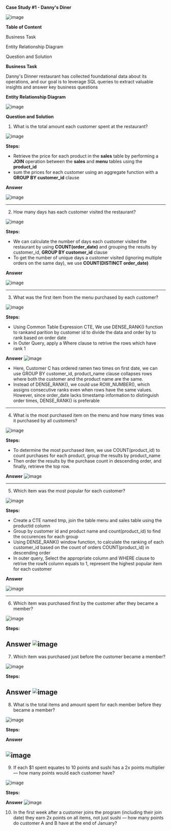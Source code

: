 **Case Study #1 - Danny's Diner**

![image](https://github.com/user-attachments/assets/eb2b1acf-401b-404f-b457-85ee51830986)

**Table of Content**

Business Task 
       
Entity Relationship Diagram

Question and Solution


**Business Task**

Danny's Dinner restaurant has collected foundational data about its operations, and our goal is to leverage SQL queries to extract valuable insights and answer key business questions

**Entity Relationship Diagram**

![image](https://github.com/user-attachments/assets/95388376-43e2-4aea-8ccd-f5da68b482eb)

**Question and Solution**

1. What is the total amount each customer spent at the restaurant?

![image](https://github.com/user-attachments/assets/b01bcd81-f9f9-471b-9b56-bd25ae0470cc)

**Steps:**
* Retrieve the price for each product in the **sales** table by performing a **JOIN** operation between the **sales** and **menu** tables using the **product_id**
* sum the prices for each customer using an aggregate function with a **GROUP BY customer_id** clause

**Answer**

![image](https://github.com/user-attachments/assets/ffb45e5b-5443-4ec4-9ac6-e0a5fcfb5b4f)

-------------------------------------------------------------------------------------------------------------------------------------------

2. How many days has each customer visited the restaurant?

![image](https://github.com/user-attachments/assets/6f00c51b-7fdd-4821-847a-3b730a079f28)

**Steps:**
* We can calculate the number of days each customer visited the restaurant by using **COUNT(order_date)** and grouping the results by customer_id,  **GROUP BY customer_id** clause
* To get the number of unique days a customer visited (ignoring multiple orders on the same day), we use **COUNT(DISTINCT order_date)**

**Answer**

![image](https://github.com/user-attachments/assets/bf8ea451-d5ee-4340-8eb7-d37160a0bc8a)

-------------------------------------------------------------------------------------------------------------------------------------------

3. What was the first item from the menu purchased by each customer?

![image](https://github.com/user-attachments/assets/15ad8b85-67e4-4eec-a80b-e1468f614406)

**Steps:**
* Using Common Table Expression CTE, We use DENSE_RANK() function to rankand parition by customer id to divide the data and order by to rank based on order date
* In Outer Query, apply a Where clause to retrive the rows which have rank 1

**Answer**
![image](https://github.com/user-attachments/assets/6f32b641-9450-4a40-8ed1-5f05f3f5cdcf)

* Here, Customer C has ordered ramen two times on first date, we can use GROUP BY customer_id, product_name clause collapses rows where both the customer and the product name are the same.
* Instead of DENSE_RANK(), we could use ROW_NUMBER(), which assigns consecutive ranks even when rows have the same values. However, since order_date lacks timestamp information to distinguish order times, DENSE_RANK() is preferable
-------------------------------------------------------------------------------------------------------------------------------------------

4. What is the most purchased item on the menu and how many times was it purchased by all customers?

![image](https://github.com/user-attachments/assets/bcb41f5f-d259-465a-87c4-4c8180619769)

**Steps:**

* To determine the most purchased item, we use COUNT(product_id) to count purchases for each product, group the results by product_name
* Then order the results by the purchase count in descending order, and finally, retrieve the top row.  

**Answer**
![image](https://github.com/user-attachments/assets/8c734137-0feb-4130-bd92-a2267ca5c7e4)

-------------------------------------------------------------------------------------------------------------------------------------------
5. Which item was the most popular for each customer?

![image](https://github.com/user-attachments/assets/7bb67171-2564-4d0c-9def-8ab7cec63863)

**Steps:**
* Create a CTE named tmp, join the table menu and sales table using the productid column
* Group by customer id and product name and count(product_id) to find the occurences for each group
* Using DENSE_RANK() window function, to calculate the ranking of each customer_id based on the count of orders COUNT(product_id) in descending order
* In outer query, Select the appropriate column and WHERE clause to retrive the rowN column equals to 1, represent the highest popular item for each customer

**Answer**

![image](https://github.com/user-attachments/assets/c8381b50-21e5-4f65-9810-2a8b3e74d604)

-------------------------------------------------------------------------------------------------------------------------------------------
6. Which item was purchased first by the customer after they became a member?

![image](https://github.com/user-attachments/assets/3c7d98cd-8ed0-4ddb-bbd8-b87707430b9a)

**Steps:**

**Answer**
![image](https://github.com/user-attachments/assets/038cdab5-ff42-415f-9182-450f611ee7cc)
------------------------------------------------------------------------------------------------------------------------------------------
7. Which item was purchased just before the customer became a member?

![image](https://github.com/user-attachments/assets/8e3a44f8-2838-4aae-b9f0-2d8f51d98b47)

**Steps:**

**Answer**
![image](https://github.com/user-attachments/assets/26f89638-5958-495e-94a5-88d1a77e7bab)
------------------------------------------------------------------------------------------------------------------------------------------
8. What is the total items and amount spent for each member before they became a member?

![image](https://github.com/user-attachments/assets/799da5be-b6bd-487f-b761-e5e5dd751713)

**Steps:**

**Answer**

![image](https://github.com/user-attachments/assets/82a0fd31-e5c1-4f58-8bf0-5110cccc6178)
------------------------------------------------------------------------------------------------------------------------------------------
9. If each $1 spent equates to 10 points and sushi has a 2x points multiplier — how many points would each customer have?

![image](https://github.com/user-attachments/assets/8044cafe-6d23-4782-a1b8-040f3c62f766)

**Steps:**

**Answer**
![image](https://github.com/user-attachments/assets/72a4c89f-89f4-4465-976e-67bb85a99320)

10. In the first week after a customer joins the program (including their join date) they earn 2x points on all items, not just sushi — how many points do customer A and B have at the end of January?



